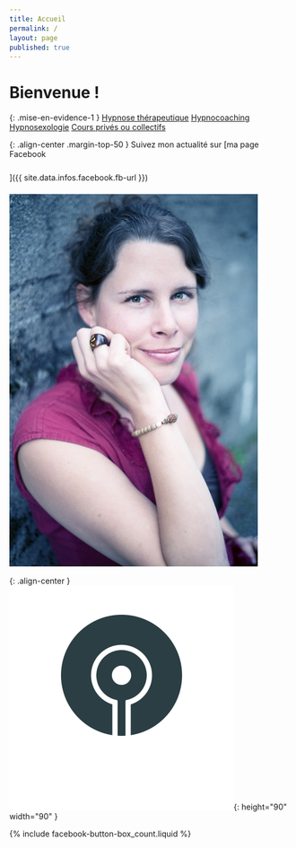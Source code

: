 ```yaml
---
title: Accueil
permalink: /
layout: page
published: true
---
```


# Bienvenue !

{: .mise-en-evidence-1 }
[Hypnose thérapeutique](https://laetitia-stucki.ch//hypnose/)
<i class="fa fa-envira" aria-hidden="true"></i>
[Hypnocoaching](https://laetitia-stucki.ch//hypnocoaching/)
<i class="fa fa-envira" aria-hidden="true"></i>
[Hypnosexologie](http://sacree-sexualite.org/hypnosexologie/)
<i class="fa fa-envira" aria-hidden="true"></i>
[Cours privés ou collectifs](https://laetitia-stucki.ch//cours/)

{: .align-center .margin-top-50 }
Suivez mon actualité sur
[ma page Facebook<br/><i style="font-size:30pt;" class="fa fa-facebook-official"></i>]({{ site.data.infos.facebook.fb-url }})

![Lætitia Stucki](./images/laetitia-stucki.jpg)

{: .align-center }
![](./images/logo-laetitia-stucki-anthracite.svg){: height="90" width="90" }

{% include facebook-button-box_count.liquid %}

